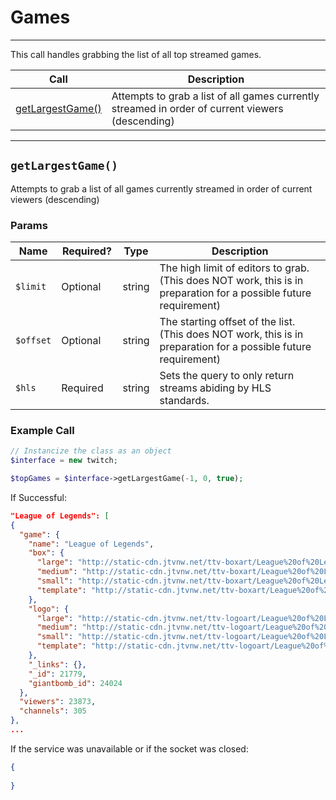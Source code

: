 # Games

***

This call handles grabbing the list of all top streamed games.

| Call | Description |
| ---- | ----------- |
| [getLargestGame()](https://github.com/IBurn36360/Twitch_Interface/blob/master/Modules/games.md#getlargestgame) | Attempts to grab a list of all games currently streamed in order of current viewers (descending) |

***

## `getLargestGame()`

Attempts to grab a list of all games currently streamed in order of current viewers (descending)

### Params

<table>
    <thead>
        <tr>
            <th>Name</th>
            <th width=20%>Required?</th>
            <th width="50">Type</th>
            <th width=99%>Description</th>
        </tr>
    </thead>
    <tbody>
        <tr>
            <td><code>$limit</code></td>
            <td>Optional</td>
            <td>string</td>
            <td>The high limit of editors to grab.<br /> (This does NOT work, this is in preparation for a possible future requirement)</td>
        </tr>            
        <tr>
            <td><code>$offset</code></td>
            <td>Optional</td>
            <td>string</td>
            <td>The starting offset of the list.<br />  (This does NOT work, this is in preparation for a possible future requirement)</td>
        </tr>
        <tr>
            <td><code>$hls</code></td>
            <td>Required</td>
            <td>string</td>
            <td>Sets the query to only return streams abiding by HLS standards.</td>
        </tr>  
    </tbody>
</table>

### Example Call 

```php
// Instancize the class as an object
$interface = new twitch;

$topGames = $interface->getLargestGame(-1, 0, true);
```

If Successful:
```json
"League of Legends": [
{
  "game": {
    "name": "League of Legends",
    "box": {
      "large": "http://static-cdn.jtvnw.net/ttv-boxart/League%20of%20Legends.jpg?w=272&h=380&fit=scale",
      "medium": "http://static-cdn.jtvnw.net/ttv-boxart/League%20of%20Legends.jpg?w=136&h=190&fit=scale",
      "small": "http://static-cdn.jtvnw.net/ttv-boxart/League%20of%20Legends.jpg?w=52&h=72&fit=scale",
      "template": "http://static-cdn.jtvnw.net/ttv-boxart/League%20of%20Legends.jpg?w={width}&h={height}&fit=scale"
    },
    "logo": {
      "large": "http://static-cdn.jtvnw.net/ttv-logoart/League%20of%20Legends.jpg?w=240&h=144&fit=scale",
      "medium": "http://static-cdn.jtvnw.net/ttv-logoart/League%20of%20Legends.jpg?w=120&h=72&fit=scale",
      "small": "http://static-cdn.jtvnw.net/ttv-logoart/League%20of%20Legends.jpg?w=60&h=36&fit=scale",
      "template": "http://static-cdn.jtvnw.net/ttv-logoart/League%20of%20Legends.jpg?w={width}&h={height}&fit=scale"
    },
    "_links": {},
    "_id": 21779,
    "giantbomb_id": 24024
  },
  "viewers": 23873,
  "channels": 305
},
...
```

If the service was unavailable or if the socket was closed:
```json
{
    
}
```